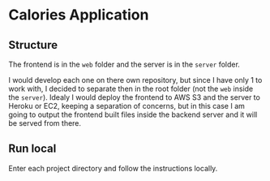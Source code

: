 # Calories Application

## Structure

The frontend is in the `web` folder and the server is in the `server` folder.

I would develop each one on there own repository, but since I have only 1 to work with, I decided to separate then in the root folder (not the `web` inside the `server`). Idealy I would deploy the frontend to AWS S3 and the server to Heroku or EC2, keeping a separation of concerns, but in this case I am going to output the frontend built files inside the backend server and it will be served from there.

## Run local

Enter each project directory and follow the instructions locally.
